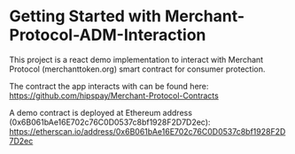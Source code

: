 # Getting Started with Merchant-Protocol-ADM-Interaction

This project is a react demo implementation to interact with Merchant Protocol (merchanttoken.org) smart contract for consumer protection.

The contract the app interacts with can be found here:
https://github.com/hipspay/Merchant-Protocol-Contracts


A demo contract is deployed at Ethereum address (0x6B061bAe16E702c76C0D0537c8bf1928F2D7D2ec):
https://etherscan.io/address/0x6B061bAe16E702c76C0D0537c8bf1928F2D7D2ec


